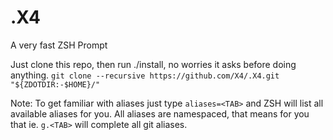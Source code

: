 .X4
===

A very fast ZSH Prompt

Just clone this repo, then run ./install, no worries it asks before doing anything.
`git clone --recursive https://github.com/X4/.X4.git "${ZDOTDIR:-$HOME}/"`

Note: To get familiar with aliases just type `aliases=<TAB>` and ZSH will list all available aliases for you.
All aliases are namespaced, that means for you that ie. `g.<TAB>` will complete all git aliases.